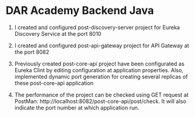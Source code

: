 # DAR Academy Backend Java

1) I created and configured post-discovery-server project for Eureka Discovery Service at the port 8010

2) I created and configured post-api-gateway project for API Gateway at the port 8082

3) Previously created post-core-api project have been configurated as Eureka Clint by editing configuration at application properties. 
Also, implemented dynamic port generation for creating several replicas of these post-core-api application

4) The performance of the project can be checked  using GET request at PostMan: http://localhost:8082/post-core-api/post/check. It will also indicate the port number at which application run.
